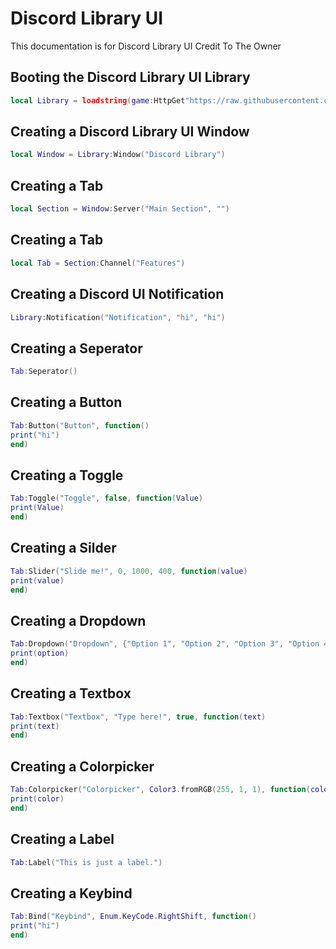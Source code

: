 # Discord Library UI
This documentation is for Discord Library UI Credit To The Owner

## Booting the Discord Library UI Library
```lua
local Library = loadstring(game:HttpGet"https://raw.githubusercontent.com/dawid-scripts/UI-Libs/main/discord%20lib.txt")()
```




## Creating a Discord Library UI Window
```lua
local Window = Library:Window("Discord Library")
```

## Creating a Tab
```lua
local Section = Window:Server("Main Section", "")
```

## Creating a Tab
```lua
local Tab = Section:Channel("Features")
```

## Creating a Discord UI Notification
```lua
Library:Notification("Notification", "hi", "hi")
```

## Creating a Seperator
```lua
Tab:Seperator()
```

## Creating a Button
```lua
Tab:Button("Button", function()
print("hi")
end)
```

## Creating a Toggle
```lua
Tab:Toggle("Toggle", false, function(Value)
print(Value)
end)
```

## Creating a Silder
```lua
Tab:Slider("Slide me!", 0, 1000, 400, function(value)
print(value)
end)
```

## Creating a Dropdown
```lua
Tab:Dropdown("Dropdown", {"Option 1", "Option 2", "Option 3", "Option 4", "Option 5"}, function(option)
print(option)
end)
```

## Creating a Textbox
```lua
Tab:Textbox("Textbox", "Type here!", true, function(text)
print(text)
end)
```

## Creating a Colorpicker
```lua
Tab:Colorpicker("Colorpicker", Color3.fromRGB(255, 1, 1), function(color)
print(color)
end)
```

## Creating a Label
```lua
Tab:Label("This is just a label.")
```


## Creating a Keybind
```lua
Tab:Bind("Keybind", Enum.KeyCode.RightShift, function()
print("hi")
end)
```
